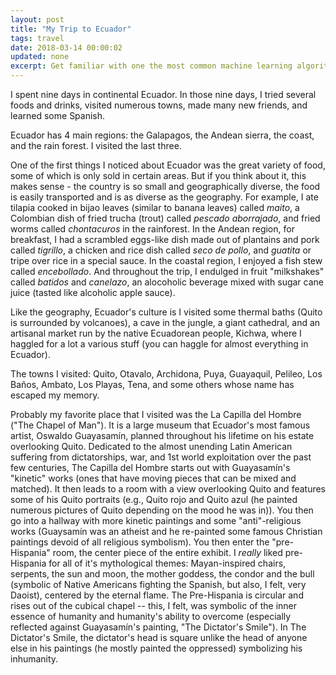```yaml
---
layout: post
title: "My Trip to Ecuador"
tags: travel
date: 2018-03-14 00:00:02
updated: none
excerpt: Get familiar with one the most common machine learning algorithms.
---
```


I spent nine days in continental Ecuador. In those nine days, I tried several foods and drinks, visited numerous towns, made many new friends, and learned some Spanish.

Ecuador has 4 main regions: the Galapagos, the Andean sierra, the coast, and the rain forest. I visited the last three.

One of the first things I noticed about Ecuador was the great variety of food, some of which is only sold in certain areas.  But if you think about it, this makes sense - the country is so small and geographically diverse, the food is easily transported and is as diverse as the geography. For example, I ate tilapia cooked in bijao leaves (similar to banana leaves) called _maito_, a Colombian dish of fried trucha (trout) called _pescado aborrajado_, and fried worms called _chontacuros_ in the rainforest.  In the Andean region, for breakfast, I had a scrambled eggs-like dish made out of plantains and pork called _tigrillo_, a chicken and rice dish called _seco de pollo_, and _guatita_ or tripe over rice in a special sauce. In the coastal region, I enjoyed a fish stew called _encebollado_. And throughout the trip, I endulged in fruit "milkshakes" called _batidos_ and _canelazo_, an alocoholic beverage mixed with sugar cane juice (tasted like alcoholic apple sauce).

Like the geography, Ecuador's culture is I visited some thermal baths (Quito is surrounded by volcanoes), a cave in the jungle, a giant cathedral, and an artisanal market run by the native Ecuadorean people, Kichwa, where I haggled for a lot a various stuff (you can haggle for almost everything in Ecuador).

The towns I visited: Quito, Otavalo, Archidona, Puya, Guayaquil, Pelileo, Los Baños, Ambato, Los Playas, Tena, and some others whose name has escaped my memory.

Probably my favorite place that I visited was the La Capilla del Hombre ("The Chapel of Man"). It is a large museum that Ecuador's most famous artist, Oswaldo Guayasamín, planned throughout his lifetime on his estate overlooking Quito. Dedicated to the almost unending Latin American suffering from dictatorships, war, and 1st world exploitation over the past few centuries, The Capilla del Hombre starts out with Guayasamín's "kinetic" works (ones that have moving pieces that can be mixed and matched). It then leads to a room with a view overlooking Quito and features some of his Quito portraits (e.g., Quito rojo and Quito azul (he painted numerous pictures of Quito depending on the mood he was in)). You then go into a hallway with more kinetic paintings and some "anti"-religious works (Guaysamín was an atheist and he re-painted some famous Christian paintings devoid of all religious symbolism). You then enter the "pre-Hispania" room, the center piece of the entire exhibit. I *really* liked pre-Hispania for all of it's mythological themes: Mayan-inspired chairs, serpents, the sun and moon, the mother goddess, the condor and the bull (symbolic of Native Americans fighting the Spanish, but also, I felt, very Daoist), centered by the eternal flame. The Pre-Hispania is circular and rises out of the cubical chapel -- this, I felt, was symbolic of the inner essence of humanity and humanity's ability to overcome (especially reflected against Guayasamín's painting, "The Dictator's Smile"). In The Dictator's Smile, the dictator's head is square unlike the head of anyone else in his paintings (he mostly painted the oppressed) symbolizing his inhumanity.
